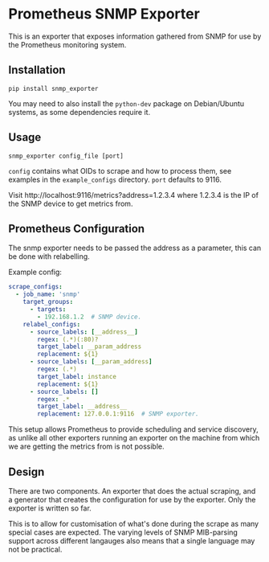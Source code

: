 # Prometheus SNMP Exporter

This is an exporter that exposes information gathered from SNMP
for use by the Prometheus monitoring system.

## Installation

```Shell
pip install snmp_exporter
```

You may need to also install the `python-dev` package on Debian/Ubuntu systems,
as some dependencies require it.

## Usage

```
snmp_exporter config_file [port]
```

`config` contains what OIDs to scrape and how to process them, see examples
in the `example_configs` directory. `port` defaults to 9116.

Visit http://localhost:9116/metrics?address=1.2.3.4 where 1.2.3.4 is the IP of the
SNMP device to get metrics from.

## Prometheus Configuration

The snmp exporter needs to be passed the address as a parameter, this can be
done with relabelling.

Example config:
```YAML
scrape_configs:
  - job_name: 'snmp'
    target_groups:
      - targets:
        - 192.168.1.2  # SNMP device.
    relabel_configs:
      - source_labels: [__address__]
        regex: (.*)(:80)?
        target_label: __param_address
        replacement: ${1}
      - source_labels: [__param_address]
        regex: (.*)
        target_label: instance
        replacement: ${1}
      - source_labels: []
        regex: .*
        target_label: __address__
        replacement: 127.0.0.1:9116  # SNMP exporter.
```

This setup allows Prometheus to provide scheduling and service discovery, as
unlike all other exporters running an exporter on the machine from which we are
getting the metrics from is not possible.

## Design

There are two components. An exporter that does the actual scraping,
and a generator that creates the configuration for use by the exporter.
Only the exporter is written so far.

This is to allow for customisation of what's done during the scrape as many
special cases are expected.  The varying levels of SNMP MIB-parsing support
across different langauges also means that a single language may not be
practical.
